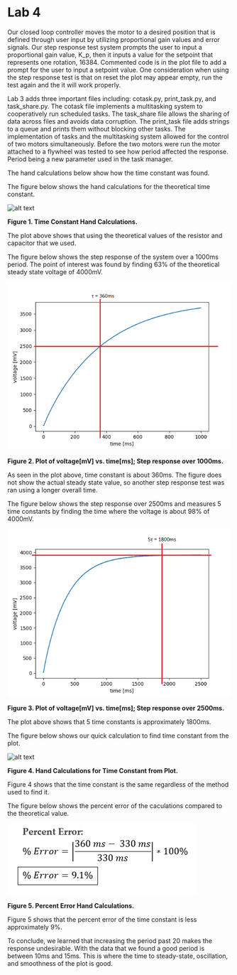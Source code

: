 # Lab 4

Our closed loop controller moves the motor to a desired position that is defined through user input by utilizing
proportional gain values and error signals. Our step response test system prompts the user to input a proportional
gain value, K_p, then it inputs a value for the setpoint that represents one rotation, 16384. Commented code is in
the plot file to add a prompt for the user to input a setpoint value. One consideration when using the step
response test is that on reset the plot may appear empty, run the test again and the it will work properly.

Lab 3 adds three important files including: cotask.py, print_task.py, and task_share.py. The cotask file implements
a multitasking system to cooperatively run scheduled tasks. The task_share file allows the sharing of data across
files and avoids data corruption. The print_task file adds strings to a queue and prints them without blocking
other tasks. The implementation of tasks and the multitasking system allowed for the control of two motors 
simultaneously. Before the two motors were run the motor attached to a flywheel was tested to see how period
affected the response. Period being a new parameter used in the task manager.

The hand calculations below show how the time constant was found.


The figure below shows the hand calculations for the theoretical time constant.

![alt text](Time_Constant_From_HandCalcs.png)

**Figure 1. Time Constant Hand Calculations.**

The plot above shows that using the theoretical values of the resistor and capacitor that we used. 

The figure below shows the step response of the system over a 1000ms period. The point of interest was found by
finding 63% of the theoretical steady state voltage of 4000mV.

![alt text](1000pt_step.png)

**Figure 2. Plot of voltage[mV] vs. time[ms]; Step response over 1000ms.**

As seen in the plot above, time constant is about 360ms. The figure does not show the actual steady state value,
so another step response test was ran using a longer overall time.

The figure below shows the step response over 2500ms and measures 5 time constants by finding the time where 
the voltage is about 98% of 4000mV.

![alt text](2500pt_step.png)

**Figure 3. Plot of voltage[mV] vs. time[ms]; Step response over 2500ms.**

The plot above shows that 5 time constants is approximately 1800ms. 

The figure below shows our quick calculation to find time constant from the plot.

![alt text](Time_Constant_From_Plot.png)

**Figure 4. Hand Calculations for Time Constant from Plot.**

Figure 4 shows that the time constant is the same regardless of the method used to find it.

The figure below shows the percent error of the caculations compared to the theoretical value.

![alt text](Percent_Error.png)

**Figure 5. Percent Error Hand Calculations.**

Figure 5 shows that the percent error of the time constant is less approximately 9%.

To conclude, we learned that increasing the period past 20 makes the response undesirable. With the data that
we found a good period is between 10ms and 15ms. This is where the time to steady-state, oscillation, and
smoothness of the plot is good.